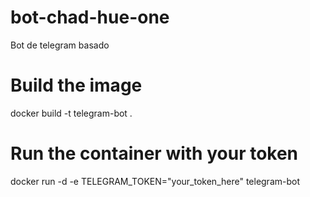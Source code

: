 # bot-chad-hue-one
Bot de telegram basado


# Build the image
docker build -t telegram-bot .

# Run the container with your token
docker run -d -e TELEGRAM_TOKEN="your_token_here" telegram-bot
